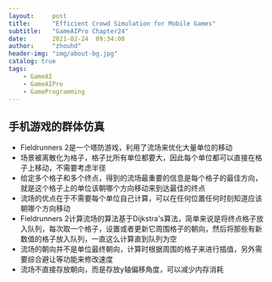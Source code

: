 ```yaml
---
layout:     post
title:      "Efficient Crowd Simulation for Mobile Games"
subtitle:   "GameAIPro Chapter24"
date:       2021-02-24  09:34:00
author:     "zhouhd"
header-img: "img/about-bg.jpg"
catalog: true
tags:
    - GameAI
    - GameAIPro
    - GameProgramming
---
```


## 手机游戏的群体仿真
- Fieldrunners 2是一个塔防游戏，利用了流场来优化大量单位的移动
- 场景被离散化为格子，格子比所有单位都要大，因此每个单位都可以直接在格子上移动，不需要考虑半径
- 给定多个格子和多个终点，得到的流场最重要的信息是每个格子的最佳方向，就是这个格子上的单位该朝哪个方向移动来到达最佳的终点
- 流场的优点在于不需要每个单位自己计算，可以在任何位置任何时刻知道应该朝哪个方向移动
- Fieldrunners 2计算流场的算法基于Dijkstra's算法，简单来说是将终点格子放入队列，每次取一个格子，设置或者更新它周围格子的朝向，然后将那些有新数值的格子放入队列，一直这么计算直到队列为空
- 流场的朝向并不是单位最终朝向，计算时根据周围的格子来进行插值，另外需要综合避让等功能来修改速度
- 流场不直接存放朝向，而是存放y轴偏移角度，可以减少内存消耗
